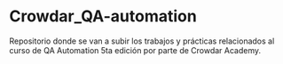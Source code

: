 # Crowdar_QA-automation
Repositorio donde se van a subir los trabajos y prácticas relacionados al curso de QA Automation 5ta edición por parte de Crowdar Academy.
